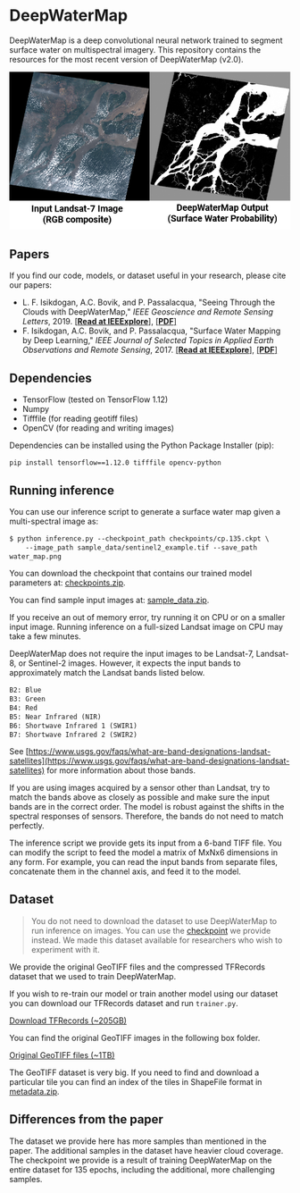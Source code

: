 # DeepWaterMap
DeepWaterMap is a deep convolutional neural network trained to segment surface water on multispectral imagery. This repository contains the resources for the most recent version of DeepWaterMap (v2.0).

![Sample input and output](sample_data/sample_input_output.png)

## Papers
If you find our code, models, or dataset useful in your research, please cite our papers:

* L. F. Isikdogan, A.C. Bovik, and P. Passalacqua, "Seeing Through the Clouds with DeepWaterMap," *IEEE Geoscience and Remote Sensing Letters*, 2019. [[**Read at IEEExplore**]](https://ieeexplore.ieee.org/document/8913594), [[**PDF**]](http://www.isikdogan.com/files/isikdogan2019_deepwatermap_v2.pdf)
* F. Isikdogan, A.C. Bovik, and P. Passalacqua, "Surface Water Mapping by Deep Learning," *IEEE Journal of Selected Topics in Applied Earth Observations and Remote Sensing*, 2017. [[**Read at IEEExplore**]](https://ieeexplore.ieee.org/document/8013683/), [[**PDF**]](http://www.isikdogan.com/files/isikdogan2017_deepwatermap.pdf)

## Dependencies
* TensorFlow (tested on TensorFlow 1.12)
* Numpy
* Tifffile (for reading geotiff files)
* OpenCV (for reading and writing images)

Dependencies can be installed using the Python Package Installer (pip):

```
pip install tensorflow==1.12.0 tifffile opencv-python
```

## Running inference

You can use our inference script to generate a surface water map given a multi-spectral image as:
```
$ python inference.py --checkpoint_path checkpoints/cp.135.ckpt \
    --image_path sample_data/sentinel2_example.tif --save_path water_map.png
```

You can download the checkpoint that contains our trained model parameters at:
[checkpoints.zip](https://utexas.app.box.com/s/j9ymvdkaq36tk04be680mbmlaju08zkq/file/565662752887).

You can find sample input images at: [sample_data.zip](https://utexas.app.box.com/s/j9ymvdkaq36tk04be680mbmlaju08zkq/file/565677626152).

If you receive an out of memory error, try running it on CPU or on a smaller input image. Running inference on a full-sized Landsat image on CPU may take a few minutes.

DeepWaterMap does not require the input images to be Landsat-7, Landsat-8, or Sentinel-2 images. However, it expects the input bands to approximately match the Landsat bands listed below.

```
B2: Blue
B3: Green
B4: Red
B5: Near Infrared (NIR)
B6: Shortwave Infrared 1 (SWIR1)
B7: Shortwave Infrared 2 (SWIR2)
```

See [https://www.usgs.gov/faqs/what-are-band-designations-landsat-satellites](https://www.usgs.gov/faqs/what-are-band-designations-landsat-satellites) for more information about those bands.

If you are using images acquired by a sensor other than Landsat, try to match the bands above as closely as possible and make sure the input bands are in the correct order. The model is robust against the shifts in the spectral responses of sensors. Therefore, the bands do not need to match perfectly.

The inference script we provide gets its input from a 6-band TIFF file. You can modify the script to feed the model a matrix of MxNx6 dimensions in any form. For example, you can read the input bands from separate files, concatenate them in the channel axis, and feed it to the model.


## Dataset

> You do not need to download the dataset to use DeepWaterMap to run inference on images. You can use the [checkpoint](https://utexas.app.box.com/s/j9ymvdkaq36tk04be680mbmlaju08zkq/file/565662752887) we provide instead. We made this dataset available for researchers who wish to experiment with it.

We provide the original GeoTIFF files and the compressed TFRecords dataset that we used to train DeepWaterMap.

If you wish to re-train our model or train another model using our dataset you can download our TFRecords dataset and run ```trainer.py```.

[Download TFRecords (~205GB)](https://utexas.app.box.com/s/j9ymvdkaq36tk04be680mbmlaju08zkq/folder/94459511962)

You can find the  original GeoTIFF images in the following box folder.

[Original GeoTIFF files (~1TB)](https://utexas.app.box.com/s/j9ymvdkaq36tk04be680mbmlaju08zkq/folder/94459536870)

The GeoTIFF dataset is very big. If you need to find and download a particular tile you can find an index of the tiles in ShapeFile format in [metadata.zip](https://utexas.app.box.com/s/j9ymvdkaq36tk04be680mbmlaju08zkq/file/564393935179).


## Differences from the paper

The dataset we provide here has more samples than mentioned in the paper. The additional samples in the dataset have heavier cloud coverage. The checkpoint we provide is a result of training DeepWaterMap on the entire dataset for 135 epochs, including the additional, more challenging samples.

